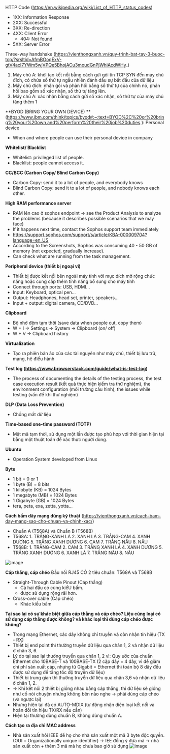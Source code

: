 HTTP Code (https://en.wikipedia.org/wiki/List_of_HTTP_status_codes)
- 1XX: Information Response
- 2XX: Successful
- 3XX: Re-direction
- 4XX: Client Error
  - 404: Not found
- 5XX: Server Error

Three-way handshake (https://vienthongxanh.vn/quy-trinh-bat-tay-3-buoc-tcp/?srsltid=AfmBOoqExV-gtV4acI7YWm5wjVPQe5BhojACu3moudGnPjWhiAcdWHy_)
1. Máy chủ A: khởi tạo kết nối bằng cách gửi gói tin TCP SYN đến máy chủ đích, có chứa số thứ tự ngẫu nhiên đánh dấu sự bắt đầu của dữ liệu
2. Máy chủ đích: nhận gói và phản hồi bằng số thứ tự của chính nó, phản hồi bao gồm số xác nhận, số thứ tự tăng lên. 
3. Máy chủ A: xác nhận bằng cách gửi số xác nhận, sô thứ tự của máy chủ tăng thêm 1

**BYOD (BRING YOUR OWN DEVICE) **(https://www.ibm.com/think/topics/byod#:~:text=BYOD%2C%20or%20bring%20your%20own,and%20perform%20their%20job%20duties.): Personal device 
- When and where people can use their personal device in company

**Whitelist/ Blacklist**
- Whitelist: privileged list of people.
- Blacklist: people cannot access it.

**CC/BCC (Carbon Copy/ Blind Carbon Copy)**
- Carbon Copy: send it to a lot of people, and everybody knows
- Blind Carbon Copy: send it to a lot of people, and nobody knows each other.

**High RAM performance server**
- RAM lên cao ở sophos endpoint -> see the Product Analysis to analyze the problems (because it describes possible scenarios that we may face)
- If it happens next time, contact the Sophos support team immediately
- https://support.sophos.com/support/s/article/KBA-000009704?language=en_US
- According to the Screenshots, Sophos was consuming 40 - 50 GB of memory (not expected, gradually increase).
- Can check what are running from the task management. 

**Peripheral device (thiết bị ngoại vi)**
- Thiết bị được kết nối bên ngoài máy tính với mục dích mở rộng chức năng hoặc cung cấp thêm tính năng bổ sung cho máy tính
- Connect through ports: USB, HDMI...
- Input: Keyboard, optical pen...
- Output: Headphones, head set, printer, speakers...
- Input + output: digital camera, CD/DVD...

**Clipboard**
- Bộ nhớ đệm tạm thời (save data when people cut, copy them)
- W + I -> Settings -> System -> Clipboard (on/ off)
- W + V -> Clipboard history

**Virtualization**
- Tạo ra phiên bản ảo của các tài nguyên như máy chủ, thiết bị lưu trữ, mạng, hệ điều hành

**Test log (https://www.browserstack.com/guide/what-is-test-log)**
- The process of documenting the details of the testing process, the test case execution result (kết quả thực hiện kiểm tra thử nghiệm), the environment configuration (môi trường cấu hình), the issues while testing (vấn đề khi thử nghiệm)

**DLP (Data Loss Prevention)**
- Chống mất dữ liệu

**Time-based one-time password (TOTP)**
- Mật mã tạm thời, sử dụng một lần được tạo phù hợp với thời gian hiện tại bằng một thuật toán để xác thực người dùng.

**Ubuntu**
- Operation System developed from Linux

**Byte**
- 1 bit = 0 or 1
- 1 byte (B) = 8 bits
- 1 kilobyte (KB) = 1024 Bytes
- 1 megabyte (MB) = 1024 Bytes
- 1 Gigabyte (GB) = 1024 Bytes
- tera, peta, exa, zetta, yotta...

**Cách bấm dây mạng đúng kỹ thuật** (https://vienthongxanh.vn/cach-bam-day-mang-sao-cho-chuan-va-chinh-xac/)
- Chuẩn A (T568A) và Chuẩn B (T568B)
- T568A: 1. TRẮNG-XANH LÁ 2. XANH LÁ 3. TRẮNG-CAM 4. XANH DƯƠNG 5. TRẮNG XANH DƯƠNG 6. CAM 7. TRẮNG NÂU 8. NÂU
- T568B: 1. TRẮNG-CAM 2. CAM 3. TRẮNG XANH LÁ 4. XANH DƯƠNG 5. TRẮNG XANH DƯƠNG 6. XANH LÁ 7. TRẮNG NÂU 8. NÂU  

![image](https://github.com/user-attachments/assets/c94ed791-71df-4956-a6cc-ac8eeaaa9d8a)

**Cáp thẳng, cáp chéo** 
Đầu nối RJ45 CÓ 2 tiêu chuẩn: T568A và T568B
- Straight-Through Cable Pinout (Cáp thẳng)
  - Cả hai đầu có cùng kiểU bấm. 
  - được sử dụng rộng rãi hơn.
- Cross-over cable (Cáp chéo)
  - Khác kiểu bấm 

 **Tại sao lại có sự khác biệt giữa cáp thẳng và cáp chéo? Liệu cùng loại có sử dụng cáp thẳng được không? và khác loại thì dùng cáp chéo được không?**
 - Trong mạng Ethernet, các dây không chỉ truyền và còn nhận tín hiệu (TX - RX)
 - Thiết bị end point thì thường truyền dữ liệu qua chân 1, 2 và nhận dữ liệu ở chân 3, 6.
 - Lý do tại sao lại thường truyền qua chân 1, 2 vì: Quy ước của chuẩn Ethernet cho 10BASE-T và 100BASE-TX (2 cặp dây = 4 dây, vì để giảm chi phí sản xuất cáp, nhưng từ Gigabit = Ethernet thì toàn bộ 8 dây đều được sử dụng để tăng tốc độ truyền dữ liệu) 
 - Thiết bị trung gian thì thường truyền dữ liệu qua chân 3,6 và nhận dữ liệu ở chân 1, 2.
 - -> Khi kết nối 2 thiết bị giống nhau bằng cáp thẳng, thì dữ liệu sẽ giống như cố nói chuyện nhưng không bên nào nghe -> phải dùng cáp chéo (và ngược lại)
 - Nhưng hiện tại đã có AUTO-MDIX (tự động nhận diện loại kết nối và hoán đổi tín hiệu TX/RX nếu cần)
 - Hiện tại thường dùng chuẩn B, không dùng chuẩn A.

**Cách tạo ra địa chỉ MAC address**
- Nhà sản xuất hỏi IEEE để họ cho nhà sản xuất một mã 3 byte độc quyền. (OUI = Organizationally unique identifier) -> IEE đồng ý đưa mã -> nhà sản xuất còn + thêm 3 mã mà họ chưa bao giờ sử dụng
![image](https://github.com/user-attachments/assets/8be4fc16-2e69-4071-b01a-9e5aaf3dc1dd)





 
 

